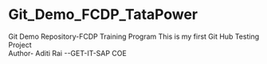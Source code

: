 # Git_Demo_FCDP_TataPower
Git Demo Repository-FCDP Training Program
This is my first Git Hub Testing Project
<br>
Author- Aditi Rai --GET-IT-SAP COE
